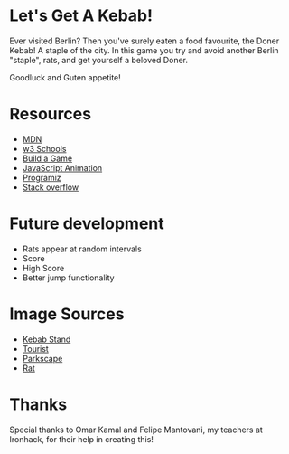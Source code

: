 # Let's Get A Kebab!

Ever visited Berlin? Then you've surely eaten a food favourite, the Doner Kebab! A staple of the city.
In this game you try and avoid another Berlin "staple", rats, and get yourself a beloved Doner.

Goodluck and Guten appetite!

# Resources

- [MDN](https://developer.mozilla.org/en-US/)
- [w3 Schools](https://www.w3schools.com/graphics/game_components.asp)
- [Build a Game](https://www.youtube.com/watch?v=dQ6lYd6dyTI)
- [JavaScript Animation](https://javascript.info/js-animation)
- [Programiz](https://www.programiz.com/)
- [Stack overflow](https://stackoverflow.com/)

# Future development

- Rats appear at random intervals
- Score
- High Score
- Better jump functionality

# Image Sources

- [Kebab Stand](https://www.google.com/imgres?imgurl=https%3A%2F%2Fimg.freepik.com%2Fpremium-vector%2Fman-selling-traditional-arabic-kebab-street-food-market_277904-2606.jpg&imgrefurl=https%3A%2F%2Fwww.freepik.com%2Ffree-photos-vectors%2Fkebab-shop%2F4&tbnid=2bAaz05Bcbr9hM&vet=12ahUKEwjg5YW74dj7AhUbxwIHHQ4-BEgQMygAegUIARDTAQ..i&docid=T_5LUfmsF-Xr5M&w=626&h=626&q=free%20cartoon%20doner%20shop&ved=2ahUKEwjg5YW74dj7AhUbxwIHHQ4-BEgQMygAegUIARDTAQ)
- [Tourist](https://pixabay.com/users/8007199-8007199/?utm_source=link-attribution&utm_medium=referral&utm_campaign=image&utm_content=5957134!)
- [Parkscape](https://www.freepik.com/free-vector/city-park-with-green-lawn-bushes-trees-stone-walkway-town-buildings-skyline-vector-cartoon-illustration-summer-landscape-with-road-field-houses-horizon_21671344.htm#page=2&query=cartoon%20city%20background&position=15&from_view=search&track=sph!)
- [Rat](https://www.freepik.com/free-vector/grey-rat-animal-cartoon-sticker_21850811.htm#query=cartoon%20rat&position=0&from_view=keyword)

# Thanks

Special thanks to Omar Kamal and Felipe Mantovani, my teachers at Ironhack, for their help in creating this!
